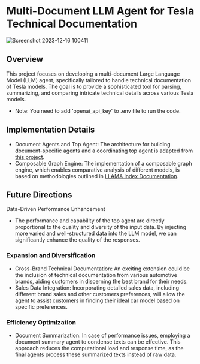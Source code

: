 # Multi-Document LLM Agent for Tesla Technical Documentation
![Screenshot 2023-12-16 100411](https://github.com/alienscientist/tesla_cars_rag_model/assets/119079691/df88a366-0655-4b3d-9b4f-983cf96f0ddf)

## Overview
This project focuses on developing a multi-document Large Language Model (LLM) agent, specifically tailored to handle technical documentation of Tesla models. 
The goal is to provide a sophisticated tool for parsing, summarizing, and comparing intricate technical details across various Tesla models.
- Note: You need to add 'openai_api_key' to .env file to run the code.

## Implementation Details
- Document Agents and Top Agent: The architecture for building document-specific agents and a coordinating top agent is adapted from [this project](https://github.com/run-llama/create_llama_projects/blob/main/multi-document-agent/README.md).
- Composable Graph Engine: The implementation of a composable graph engine, which enables comparative analysis of different models, is based on methodologies outlined in [LLAMA Index Documentation](https://docs.llamaindex.ai/en/stable/understanding/putting_it_all_together/q_and_a/unified_query.html).

## Future Directions
Data-Driven Performance Enhancement
- The performance and capability of the top agent are directly proportional to the quality and diversity of the input data. 
By injecting more varied and well-structured data into the LLM model, we can significantly enhance the quality of the responses.

### Expansion and Diversification
- Cross-Brand Technical Documentation: An exciting extension could be the inclusion of technical documentation from various automotive brands, aiding customers in discerning the best brand for their needs.
- Sales Data Integration: Incorporating detailed sales data, including different brand sales and other customers preferences, will allow the agent to assist customers in finding their ideal car model based on specific preferences.

### Efficiency Optimization
- Document Summarization: In case of performance issues, employing a document summary agent to condense texts can be effective. This approach reduces the computational load and response time, as the final agents process these summarized texts instead of raw data.
